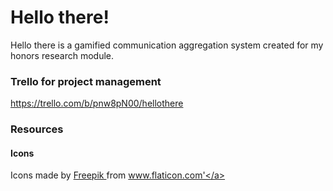 # Hello there!
Hello there is a gamified communication aggregation system created for my honors research module.

### Trello for project management
https://trello.com/b/pnw8pN00/hellothere


### Resources
#### Icons 
Icons made by <a href="https://www.freepik.com" title="Freepik"> Freepik </a> from <a href="https://www.flaticon.com/" title="Flaticon">www.flaticon.com'</a>
